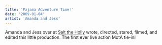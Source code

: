 ```yaml
---
title: 'Pajama Adventure Time!'
date: '2009-01-04'
artist: 'Amanda and Jess'
---
```


Amanda and Jess over at <a href="http://www.drunkduck.com/Salt_The_Holly/index.php">Salt the Holly</a> wrote, directed, stared, filmed, and edited this little production. The first ever live action MotA tie-in!<br>